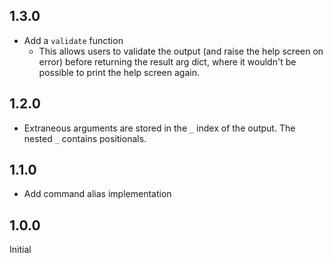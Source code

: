 ## 1.3.0
* Add a `validate` function
  * This allows users to validate the output (and raise the help screen on error) before returning the result arg dict, where it wouldn't be possible to print the help screen again.

## 1.2.0
* Extraneous arguments are stored in the `_` index of the output. The nested `_` contains positionals.

## 1.1.0
* Add command alias implementation 

## 1.0.0

Initial
